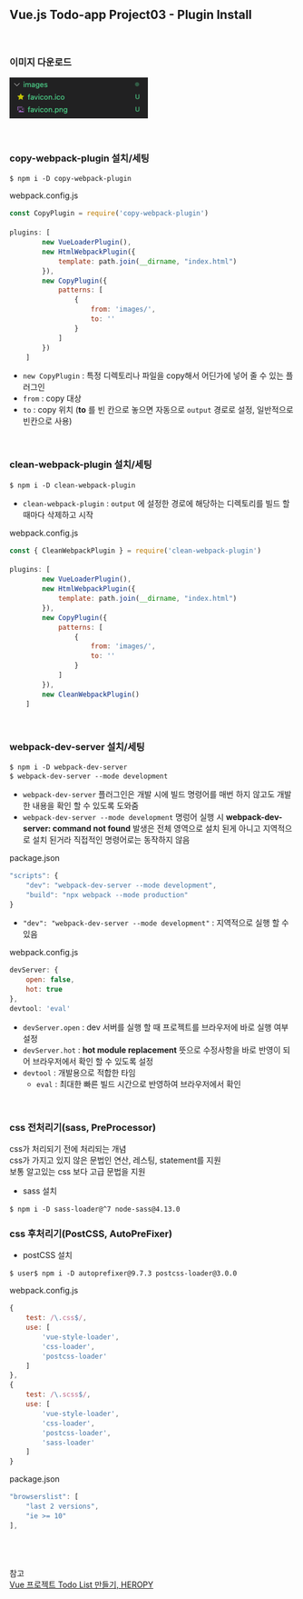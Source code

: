 ## Vue.js Todo-app Project03 - Plugin Install

<br>

### 이미지 다운로드

![](img/2021-04-30_Vue01.png)

<br>

### copy-webpack-plugin 설치/세팅

```
$ npm i -D copy-webpack-plugin
```

webpack.config.js

```js
const CopyPlugin = require('copy-webpack-plugin')

plugins: [
        new VueLoaderPlugin(),
        new HtmlWebpackPlugin({
            template: path.join(__dirname, "index.html")
        }),
        new CopyPlugin({
            patterns: [
                {
                    from: 'images/',
                    to: ''
                }
            ]
        })
    ]
```
* `new CopyPlugin` : 특정 디렉토리나 파일을 copy해서 어딘가에 넣어 줄 수 있는 플러그인
* `from` : copy 대상
* `to` : copy 위치 (**to** 를 빈 칸으로 놓으면 자동으로 `output` 경로로 설정, 일반적으로 빈칸으로 사용)

<br>

### clean-webpack-plugin 설치/세팅

```
$ npm i -D clean-webpack-plugin
```
* `clean-webpack-plugin` : `output` 에 설정한 경로에 해당하는 디렉토리를 빌드 할 때마다 삭제하고 시작

webpack.config.js

```js
const { CleanWebpackPlugin } = require('clean-webpack-plugin')

plugins: [
        new VueLoaderPlugin(),
        new HtmlWebpackPlugin({
            template: path.join(__dirname, "index.html")
        }),
        new CopyPlugin({
            patterns: [
                {
                    from: 'images/',
                    to: ''
                }
            ]
        }),
        new CleanWebpackPlugin()
    ]
```


<br>

### webpack-dev-server 설치/세팅

```
$ npm i -D webpack-dev-server
$ webpack-dev-server --mode development
```

* `webpack-dev-server` 플러그인은 개발 시에 빌드 명령어를 매번 하지 않고도 개발한 내용을 확인 할 수 있도록 도와줌
* `webpack-dev-server --mode development` 명렁어 실행 시 **webpack-dev-server: command not found** 발생은 전체 영역으로 설치 된게 아니고 지역적으로 설치 된거라 직접적인 명령어로는 동작하지 않음

package.json
```js
"scripts": {
    "dev": "webpack-dev-server --mode development",
    "build": "npx webpack --mode production"
}
```

* `"dev": "webpack-dev-server --mode development"` : 지역적으로 실행 할 수 있음

webpack.config.js
```js
devServer: {
    open: false,
    hot: true
},
devtool: 'eval'
```
* `devServer.open` : dev 서버를 실행 할 때 프로젝트를 브라우저에 바로 실행 여부 설정 
* `devServer.hot` : **hot module replacement** 뜻으로 수정사항을 바로 반영이 되어 브라우저에서 확인 할 수 있도록 설정
* `devtool` : 개발용으로 적합한 타임
    * `eval` : 최대한 빠른 빌드 시간으로 반영하여 브라우저에서 확인

<br>

### css 전처리기(sass, PreProcessor)
css가 처리되기 전에 처리되는 개념 <br>
css가 가지고 있지 않은 문법인 연산, 레스팅, statement를 지원 <br>
보통 알고있는 css 보다 고급 문법을 지원 <br>

* sass 설치

```
$ npm i -D sass-loader@^7 node-sass@4.13.0
```

### css 후처리기(PostCSS, AutoPreFixer)

* postCSS 설치

```
$ user$ npm i -D autoprefixer@9.7.3 postcss-loader@3.0.0
```

webpack.config.js
```js
{
    test: /\.css$/,
    use: [
        'vue-style-loader',
        'css-loader',
        'postcss-loader'
    ]
},
{
    test: /\.scss$/,
    use: [
        'vue-style-loader',
        'css-loader',
        'postcss-loader',
        'sass-loader'
    ]
}
```
package.json
```js
"browserslist": [
    "last 2 versions",
    "ie >= 10"
],
```
<br><br><br>참고<br>
[Vue 프로젝트 Todo List 만들기, HEROPY](https://github.com/HeropCode/Vue-Todo-app)

